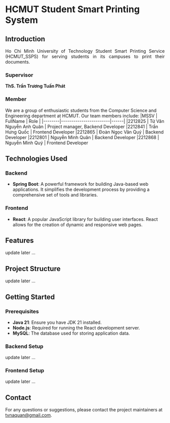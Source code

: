 # HCMUT Student Smart Printing System

## Introduction
<p style="text-align: justify;">
Ho Chi Minh University of Technology Student Smart Printing Service (HCMUT_SSPS) for serving
students in its campuses to print their documents.
</p>

### Supervisor
**ThS. Trần Trương Tuấn Phát**

### Member
We are a group of enthusiastic students from the Computer Science and Engineering department at HCMUT. Our team members include:
|MSSV    | FullName               | Role |
|--------|------------------------|------|
|2212825 | Từ Văn Nguyễn Anh Quân | Project manager, Backend Developer
|2212841 | Trần Hưng Quốc         | Frontend Developer
|2212865 | Đoàn Ngọc Văn Quý      | Backend Developer
|2212801 | Nguyễn Minh Quân       | Backend Developer
|2212868 | Nguyễn Minh Quý        | Frontend Developer

## Technologies Used

### Backend
- **Spring Boot**: A powerful framework for building Java-based web applications. It simplifies the development process by providing a comprehensive set of tools and libraries.

### Frontend
- **React**: A popular JavaScript library for building user interfaces. React allows for the creation of dynamic and responsive web pages.

## Features

update later ...

## Project Structure

update later ...

## Getting Started

### Prerequisites

- **Java 21**: Ensure you have JDK 21 installed.
- **Node.js**: Required for running the React development server.
- **MySQL**: The database used for storing application data.

### Backend Setup
update later ...
### Frontend Setup
update later ...

## Contact

For any questions or suggestions, please contact the project maintainers at [tvnaquan@gmail.com](mailto:tvnaquan@gmail.com).
